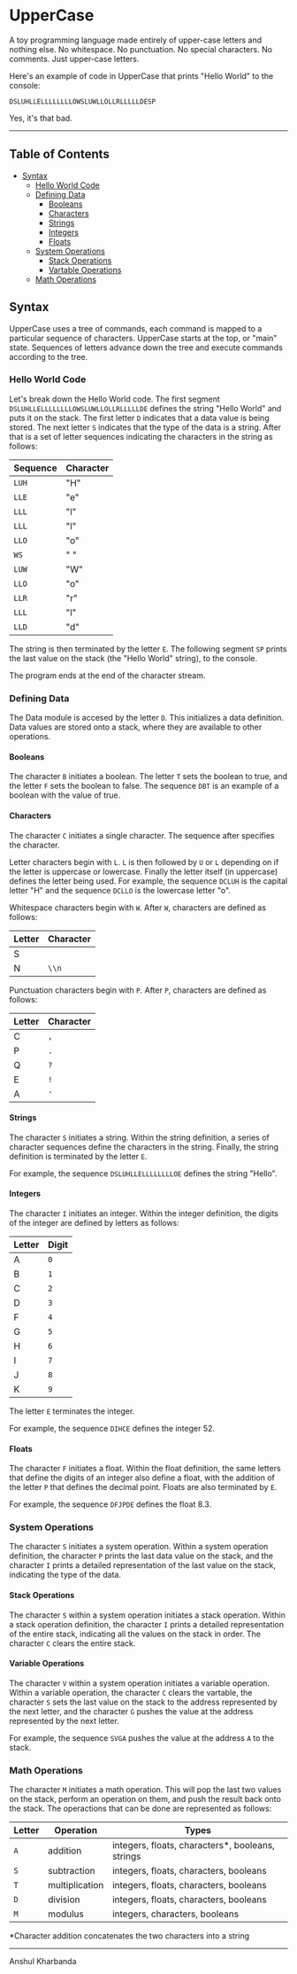 # UpperCase

A toy programming language made entirely of upper-case letters and nothing else. No whitespace. No punctuation. No special characters. No comments. Just upper-case letters.

Here's an example of code in UpperCase that prints "Hello World" to the console:

	DSLUHLLELLLLLLLLOWSLUWLLOLLRLLLLLDESP

Yes, it's that bad.

----------------------------------------------------------------------------------------------------------------------------------------------------------------

## Table of Contents

* [Syntax](##-Syntax)
	* [Hello World Code](###-Hello-World-Code)
	* [Defining Data](###-Defining-Data)
		* [Booleans](####-Booleans)
		* [Characters](####-Characters)
		* [Strings](####-Strings)
		* [Integers](####-Integers)
		* [Floats](####-Floats)
	* [System Operations](###-System-Operations)
		* [Stack Operations](####-Stack-Operations)
		* [Vartable Operations](####-Vartable-Operations)
	* [Math Operations](###-Math-Operations)

## Syntax

UpperCase uses a tree of commands, each command is mapped to a particular sequence of characters. UpperCase starts at the top, or "main" state. Sequences of letters advance down the tree and execute commands according to the tree.

### Hello World Code

Let's break down the Hello World code. The first segment `DSLUHLLELLLLLLLLOWSLUWLLOLLRLLLLLDE` defines the string "Hello World" and puts it on the stack. The first letter `D` indicates that a data value is being stored. The next letter `S` indicates that the type of the data is a string. After that is a set of letter sequences indicating the characters in the string as follows:

| Sequence | Character |
|----------|-----------|
|  `LUH`   |    "H"    |
|  `LLE`   |    "e"    |
|  `LLL`   |    "l"    |
|  `LLL`   |    "l"    |
|  `LLO`   |    "o"    |
|  `WS`    |    " "    |
|  `LUW`   |    "W"    |
|  `LLO`   |    "o"    |
|  `LLR`   |    "r"    |
|  `LLL`   |    "l"    |
|  `LLD`   |    "d"    |

The string is then terminated by the letter `E`. The following segment `SP` prints the last value on the stack (the "Hello World" string), to the console.

The program ends at the end of the character stream.

### Defining Data

The Data module is accesed by the letter `D`. This initializes a data definition. Data values are stored onto a stack, where they are available to other operations.

#### Booleans

The character `B` initiates a boolean. The letter `T` sets the boolean to true, and the letter `F` sets the boolean to false. The sequence `DBT` is an example of a boolean with the value of true.

#### Characters

The character `C` initiates a single character. The sequence after specifies the character.

Letter characters begin with `L`. `L` is then followed by `U` or `L` depending on if the letter is uppercase or lowercase. Finally the letter itself (in uppercase) defines the letter being used. For example, the sequence `DCLUH` is the capital letter "H" and the sequence `DCLLO` is the lowercase letter "o".

Whitespace characters begin with `W`. After `W`, characters are defined as follows:

| Letter |   Character   |
|--------|---------------|
|   S    |      ` `      |
|   N    |     `\\n`     |

Punctuation characters begin with `P`. After `P`, characters are defined as follows:

| Letter |   Character   |
|--------|---------------|
|   C    |      `,`      |
|   P    |      `.`      |
|   Q    |      `?`      |
|   E    |      `!`      |
|   A    |      `'`      |

#### Strings

The character `S` initiates a string. Within the string definition, a series of character sequences define the characters in the string. Finally, the string definition is terminated by the letter `E`.

For example, the sequence `DSLUHLLELLLLLLLLOE` defines the string "Hello".

#### Integers

The character `I` initiates an integer. Within the integer definition, the digits of the integer are defined by letters as follows:

| Letter |     Digit     |
|--------|---------------|
|   A    |      `0`      |
|   B    |      `1`      |
|   C    |      `2`      |
|   D    |      `3`      |
|   F    |      `4`      |
|   G    |      `5`      |
|   H    |      `6`      |
|   I    |      `7`      |
|   J    |      `8`      |
|   K    |      `9`      |

The letter `E` terminates the integer.

For example, the sequence `DIHCE` defines the integer 52.

#### Floats

The character `F` initiates a float. Within the float definition, the same letters that define the digits of an integer also define a float, with the addition of the letter `P` that defines the decimal point. Floats are also terminated by `E`.

For example, the sequence `DFJPDE` defines the float 8.3.

### System Operations

The character `S` initiates a system operation. Within a system operation definition, the character `P` prints the last data value on the stack, and the character `I` prints a detailed representation of the last value on the stack, indicating the type of the data.

#### Stack Operations

The character `S` within a system operation initiates a stack operation. Within a stack operation definition, the character `I` prints a detailed representation of the entire stack, indicating all the values on the stack in order. The character `C` clears the entire stack.

#### Variable Operations

The character `V` within a system operation initiates a variable operation. Within a variable operation, the character `C` clears the vartable, the character `S` sets the last value on the stack to the address represented by the next letter, and the character `G` pushes the value at the address represented by the next letter.

For example, the sequence `SVGA` pushes the value at the address `A` to the stack.

### Math Operations

The character `M` initiates a math operation. This will pop the last two values on the stack, perform an operation on them, and push the result back onto the stack. The operactions that can be done are represented as follows:

| Letter |    Operation   |                      Types                        |
|--------|----------------|---------------------------------------------------|
|  `A`   |   addition     | integers, floats, characters\*, booleans, strings | 
|  `S`   |  subtraction   |      integers, floats, characters, booleans       |
|  `T`   | multiplication |      integers, floats, characters, booleans       |
|  `D`   |    division    |      integers, floats, characters, booleans       |
|  `M`   |    modulus     |          integers, characters, booleans           |

\*Character addition concatenates the two characters into a string

----------------------------------------------------------------------------------------------------------------------------------------------------------------

Anshul Kharbanda
